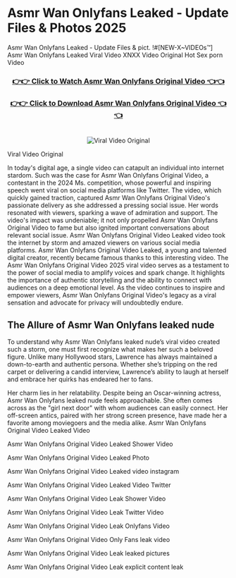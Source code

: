 # Asmr Wan Onlyfans Leaked - Update Files & Photos 2025

Asmr Wan Onlyfans Leaked - Update Files & pict. !#[NEW-X~VIDEOs™] Asmr Wan Onlyfans Leaked Viral Video XNXX Video Original Hot Sex porn Video
<br>
<div align="center">
<h3><a href="https://links2leaks.com?utm_source=asmrwan&utm_medium=gitlong" rel="nofollow">👉👉 Click to Watch Asmr Wan Onlyfans Original Video 👈👈</a></h3>
<h3><a href="https://links2leaks.com?utm_source=asmrwan&utm_medium=gitlong" rel="nofollow">👉👉 Click to Download Asmr Wan Onlyfans Original Video 👈👈</a></h3>
<br>
<a href="https://links2leaks.com?utm_source=asmrwan&utm_medium=gitlong" rel="nofollow"><img src="https://i.ibb.co/Gkj2r4b/banner.png" alt="Viral Video Original" style="max-width: 100%; display: inline-block;" data-target="animated-image.originalImage"></a>
</div>

Viral Video Original

In today's digital age, a single video can catapult an individual into internet stardom. Such was the case for Asmr Wan Onlyfans Original Video, a contestant in the 2024 Ms. competition, whose powerful and inspiring speech went viral on social media platforms like Twitter.
The video, which quickly gained traction, captured Asmr Wan Onlyfans Original Video's passionate delivery as she addressed a pressing social issue. Her words resonated with viewers, sparking a wave of admiration and support. The video's impact was undeniable; it not only propelled Asmr Wan Onlyfans Original Video to fame but also ignited important conversations about relevant social issue.
Asmr Wan Onlyfans Original Video Leaked video took the internet by storm and amazed viewers on various social media platforms. Asmr Wan Onlyfans Original Video Leaked, a young and talented digital creator, recently became famous thanks to this interesting video.
The Asmr Wan Onlyfans Original Video 2025 viral video serves as a testament to the power of social media to amplify voices and spark change. It highlights the importance of authentic storytelling and the ability to connect with audiences on a deep emotional level. As the video continues to inspire and empower viewers, Asmr Wan Onlyfans Original Video's legacy as a viral sensation and advocate for privacy will undoubtedly endure.

<h2>The Allure of Asmr Wan Onlyfans leaked nude</h2>


To understand why Asmr Wan Onlyfans leaked nude’s viral video created such a storm, one must first recognize what makes her such a beloved figure. Unlike many Hollywood stars, Lawrence has always maintained a down-to-earth and authentic persona. Whether she’s tripping on the red carpet or delivering a candid interview, Lawrence’s ability to laugh at herself and embrace her quirks has endeared her to fans.

Her charm lies in her relatability. Despite being an Oscar-winning actress, Asmr Wan Onlyfans leaked nude feels approachable. She often comes across as the "girl next door" with whom audiences can easily connect. Her off-screen antics, paired with her strong screen presence, have made her a favorite among moviegoers and the media alike.
Asmr Wan Onlyfans Original Video Leaked Video

Asmr Wan Onlyfans Original Video Leaked Shower Video

Asmr Wan Onlyfans Original Video Leaked Photo

Asmr Wan Onlyfans Original Video Leaked video instagram

Asmr Wan Onlyfans Original Video Leaked Video Twitter

Asmr Wan Onlyfans Original Video Leak Shower Video

Asmr Wan Onlyfans Original Video Leak Twitter Video

Asmr Wan Onlyfans Original Video Leak Onlyfans Video

Asmr Wan Onlyfans Original Video Only Fans leak video

Asmr Wan Onlyfans Original Video Leak leaked pictures

Asmr Wan Onlyfans Original Video Leak explicit content leak